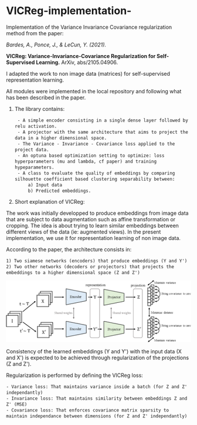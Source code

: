 # VICReg-implementation-
Implementation of the Variance Invariance Covariance regularization method from the paper:

<i>Bardes, A., Ponce, J., & LeCun, Y. (2021).</i><br>
    
<b>VICReg: Variance-Invariance-Covariance Regularization for Self-Supervised Learning.</b> ArXiv, abs/2105.04906.
   
I adapted the work to non image data (matrices) for self-supervised representation learning. 
    
All modules were implemented in the local repository and following what has been described in the paper. 

    
1) The library contains:

        - A simple encoder consisting in a single dense layer followed by relu activation. 
        - A projector with the same architecture that aims to project the data in a higher dimensional space.
        - The Variance - Invariance - Covariance loss applied to the project data.
        - An optuna based optimization setting to optimize: loss hyperparameters (mu and lambda, cf paper) and training hypeparameters. 
        - A class to evaluate the quality of embeddings by comparing silhouette coefficient based clustering separability between:
            a) Input data
            b) Predicted embeddings. 
    


2) Short explanation of VICReg:

The work was initially developped to produce embeddings from image data that are subject to data augmentation such as affine transformation or cropping.
The idea is about trying to learn similar embeddings between different views of the data (ie: augmented views). 
In the present implementation, we use it for representation learning of non image data.

According to the paper, the architecture consists in: 

    1) Two siamese networks (encoders) that produce embeddings (Y and Y')
    2) Two other networks (decoders or projectors) that projects the embeddings to a higher dimensional space (Z and Z')

![alt text](https://github.com/mghezaiel/VICReg-implementation-/blob/master/architecture.png)

Consistency of the learned embeddings (Y and Y') with the input data (X and X') is expected to be achieved through regularization of the projections (Z and Z').
    
Regularization is performed by defining the VICReg loss:

    - Variance loss: That maintains variance inside a batch (for Z and Z' independantly)
    - Invariance loss: That maintains similarity between embeddings Z and Z' (MSE) 
    - Covariance loss: That enforces covariance matrix sparsity to maintain independance between dimensions (for Z and Z' independantly)
